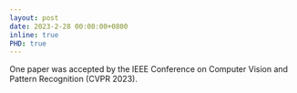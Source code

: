 ```yaml
---
layout: post
date: 2023-2-28 00:00:00+0800
inline: true
PHD: true
---
```

One paper was accepted by the IEEE Conference on Computer Vision and Pattern Recognition (CVPR 2023). 
